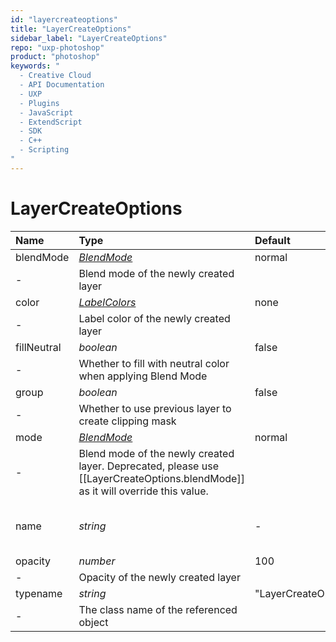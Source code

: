 ```yaml
---
id: "layercreateoptions"
title: "LayerCreateOptions"
sidebar_label: "LayerCreateOptions"
repo: "uxp-photoshop"
product: "photoshop"
keywords: "
  - Creative Cloud
  - API Documentation
  - UXP
  - Plugins
  - JavaScript
  - ExtendScript
  - SDK
  - C++
  - Scripting
"
---
```


# LayerCreateOptions

| Name | Type | Default | Range | Description |
| :------ | :------ | :------ | :------ | :------ |
| blendMode | [*BlendMode*](/ps_reference/modules/constants/#blendmode) | normal
 | - | Blend mode of the newly created layer |
| color | [*LabelColors*](/ps_reference/modules/constants/#labelcolors) | none
 | - | Label color of the newly created layer |
| fillNeutral | *boolean* | false
 | - | Whether to fill with neutral color when applying Blend Mode |
| group | *boolean* | false
 | - | Whether to use previous layer to create clipping mask |
| mode | [*BlendMode*](/ps_reference/modules/constants/#blendmode) | normal
 | - | Blend mode of the newly created layer. Deprecated, please use [[LayerCreateOptions.blendMode]] as it will override this value. |
| name | *string* | - | - | Name of the newly created layer |
| opacity | *number* | 100
 | - | Opacity of the newly created layer |
| typename | *string* | &quot;LayerCreateOptions&quot;
 | - | The class name of the referenced object |
